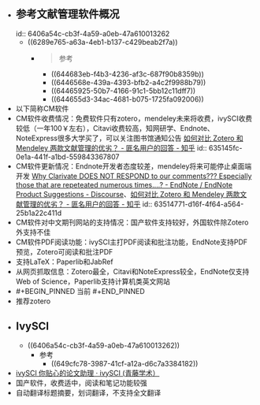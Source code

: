 - ## 参考文献管理软件概况
  id:: 6406a54c-cb3f-4a59-a0eb-47a610013262
	- ((6289e765-a63a-4eb1-b137-c429beab2f7a))
		- >参考
			- ((644683eb-f4b3-4236-af3c-687f90b8359b))
			- ((6446568e-439a-4393-bfb2-a4c2f9988b79))
			- ((64465925-50b7-4166-91c1-5bb12c11dff7))
			- ((644655d3-34ac-4681-b075-1725fa092006))
- 以下简称CM软件
- CM软件收费情况：免费软件只有zotero，mendeley未来将收费，ivySCI收费较低（一年100￥左右），Citavi收费较高，知网研学、Endnote、NoteExpress很多大学买了，可以关注图书馆通知公告 [如何对比 Zotero 和 Mendeley 两款文献管理的优劣？ - 匪名用户的回答 - 知乎](https://www.zhihu.com/question/292241691/answer/2285243621)
  id:: 635145fc-0e1a-441f-a1bd-559843367807
- CM软件更新情况：Endnote开发者态度较差，mendeley将来可能停止桌面端开发 [Why Clarivate DOES NOT RESPOND to our comments??? Especially those that are repeteated numerous times....? - EndNote / EndNote Product Suggestions - Discourse](https://community.endnote.com/t/why-clarivate-does-not-respond-to-our-comments-especially-those-that-are-repeteated-numerous-times/349958/19)、[如何对比 Zotero 和 Mendeley 两款文献管理的优劣？ - 匪名用户的回答 - 知乎](https://www.zhihu.com/question/292241691/answer/2285243621)
  id:: 63514771-d16f-4f64-a564-25b1a22c411d
- CM软件对中文期刊网站的支持情况：国产软件支持较好，外国软件除Zotero外支持不佳
- CM软件PDF阅读功能：ivySCI主打PDF阅读和批注功能，EndNote支持PDF预览，Zotero可阅读和批注PDF
- 支持LaTeX：Paperlib和JabRef
- 从网页抓取信息：Zotero最全，Citavi和NoteExpress较全，EndNote仅支持Web of Science，Paperlib支持计算机类英文网站
- #+BEGIN_PINNED
  当前
  #+END_PINNED
- 推荐zotero
- ## IvySCI
	- ((6406a54c-cb3f-4a59-a0eb-47a610013262))
		- 参考
			- ((649cfc78-3987-41cf-a12a-d6c7a3384182))
- [ivySCI 你贴心的论文助理 · ivySCI (青藤学术）](https://www.ivysci.com/)
- 国产软件，收费适中，阅读和笔记功能较强
- 自动翻译标题摘要，划词翻译，不支持全文翻译